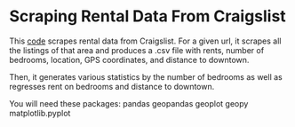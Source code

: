 # Scraping Rental Data From Craigslist

This [code](scraping_example.py) scrapes rental data from Craigslist. For a given url, it scrapes all the listings of that area and produces a .csv file with rents, number of bedrooms, location, GPS coordinates, and distance to downtown.

Then, it generates various statistics by the number of bedrooms as well as regresses rent on bedrooms and distance to downtown. 

You will need these packages:
pandas
geopandas
geoplot
geopy
matplotlib.pyplot
